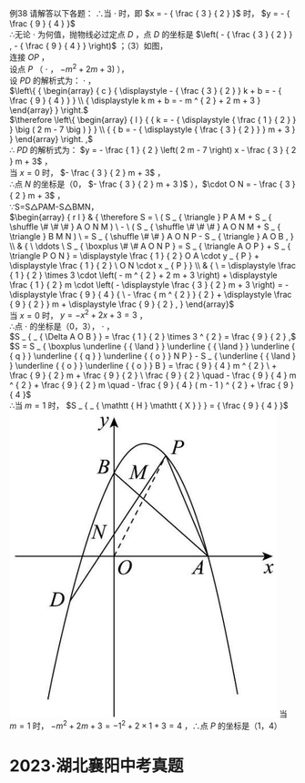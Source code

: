例38 请解答以下各题：
∴当 $\cdot$ 时，即 $x = - { \frac { 3 } { 2 } }$ 时， $y = - { \frac { 9 } { 4 } }$   
∴无论 $\cdot$ 为何值，抛物线必过定点 $D$ ，点 $D$ 的坐标是 $\left( - { \frac { 3 } { 2 } } , - { \frac { 9 } { 4 } } \right)$ ；（3）如图，  
连接 $O P$ ，  
设点 $P$ （ $\cdot$ ， $- m ^ { 2 } + 2 m + 3 )$ ），  
设 $P D$ 的解析式为： $\cdot$ ，  
$\left\{ { \begin{array} { c } { \displaystyle - { \frac { 3 } { 2 } } k + b = - { \frac { 9 } { 4 } } } \\ { \displaystyle k m + b = - m ^ { 2 } + 2 m + 3 } \end{array} } \right.$   
$\therefore \left\{ \begin{array} { l } { { k = - { \displaystyle { \frac { 1 } { 2 } } } \big ( 2 m - 7 \big ) } } \\ { { b = - { \displaystyle { \frac { 3 } { 2 } } } m + 3 } } \end{array} \right. ,$   
∴ $P D$ 的解析式为： $y = - \frac { 1 } { 2 } \left( 2 m - 7 \right) x - \frac { 3 } { 2 } m + 3$ ，  
当 $x { = } 0$ 时， $- \frac { 3 } { 2 } m + 3$ ，  
∴点 $N$ 的坐标是（0， $- \frac { 3 } { 2 } m + 3 )$ ），$\cdot O N = - \frac { 3 } { 2 } m + 3$ ，  
∵S=S△PAM-S△BMN，  
$\begin{array} { r l } & { \therefore S = \ ( S _ { \triangle } P A M + S _ { \shuffle \# \# \# } A O N M ) \ - \ ( S _ { \shuffle \# \# \# } A O N M + S _ { \triangle } B M N ) \ = S _ { \shuffle \# \# } A O N P - S _ { \triangle } A O B , } \\ & { \ \ddots \ S _ { \boxplus \# \# A O N P } = S _ { \triangle A O P } + S _ { \triangle P O N } = \displaystyle \frac { 1 } { 2 } O A \cdot y _ { P } + \displaystyle \frac { 1 } { 2 } \ O N \cdot x _ { P } } \\ & { \ = \displaystyle \frac { 1 } { 2 } \times 3 \cdot \left( - m ^ { 2 } + 2 m + 3 \right) + \displaystyle \frac { 1 } { 2 } m \cdot \left( - \displaystyle \frac { 3 } { 2 } m + 3 \right) = - \displaystyle \frac { 9 } { 4 } { \ - \frac { m ^ { 2 } } { 2 } + \displaystyle \frac { 9 } { 2 } } m + \displaystyle \frac { 9 } { 2 } , } \end{array}$   
当 $x { = } 0$ 时， $y = - x ^ { 2 } + 2 x + 3 = 3$ ，  
∴点 $\cdot$ 的坐标是（0，3）， $\cdot$ ，  
$S _ { _ { \Delta A O B } } = \frac { 1 } { 2 } \times 3 ^ { 2 } = \frac { 9 } { 2 } ,$   
$S = S _ { \boxplus \underline { { \land } } \underline { { \land } } \underline { { q } } \underline { { q } } \underline { { o } } N P } - S _ { \underline { { \land } } \underline { { o } } \underline { { o } } B } = \frac { 9 } { 4 } m ^ { 2 } \ + \frac { 9 } { 2 } m + \frac { 9 } { 2 } \ \frac { 9 } { 2 } \quad - \frac { 9 } { 4 } m ^ { 2 } + \frac { 9 } { 2 } m \quad - \frac { 9 } { 4 } ( m - 1 ) ^ { 2 } + \frac { 9 } { 4 }$   
∴当 $m = 1$ 时， $S _ { _ { \mathtt { H } \mathtt { X } } } = { \frac { 9 } { 4 } }$
![](<../../qs_image_DB/专题2-7_二次函数中的最值问题（解析版）/5593b3263061f9fc7f2f4d8a856b36b75d7a760c7a777e16b5756a8b5225224f.jpg>)
当 $m = 1$ 时， $- m ^ { 2 } + 2 m + 3 = - 1 ^ { 2 } + 2 \times 1 + 3 = 4$ ，∴点 $P$ 的坐标是（1，4）
# 2023·湖北襄阳中考真题
